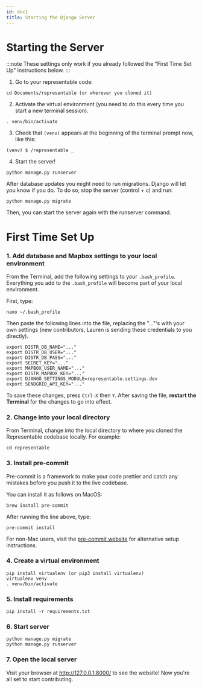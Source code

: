 ```yaml
---
id: doc1
title: Starting the Django Server
---
```


# Starting the Server 

:::note
These settings only work if you already followed the "First Time Set Up" instructions below.
:::

1. Go to your representable code:
```
cd Documents/representable (or wherever you cloned it)
```
2. Activate the virtual environment (you need to do this every time you start a new terminal session).
```
. venv/bin/activate
```
3. Check that `(venv)` appears at the beginning of the terminal prompt now, like this:

```
(venv) $ /representable _
```
4. Start the server!

```
python manage.py runserver
```

After database updates you might need to run migrations. Django will let you know if you do. To do so, stop the server (control + c) and run:

```
python manage.py migrate
```

Then, you can start the server again with the runserver command.

# First Time Set Up

### 1. Add database and Mapbox settings to your local environment

From the Terminal, add the following settings to your `.bash_profile`. Everything you add to the `.bash_profile` will become part of your local environment. 

First, type:
```
nano ~/.bash_profile
```

Then paste the following lines into the file, replacing the "..."'s with your own settings (new contributors, Lauren is sending these credentials to you directly).

```
export DISTR_DB_NAME="..."
export DISTR_DB_USER="..."
export DISTR_DB_PASS="..."
export SECRET_KEY="..."
export MAPBOX_USER_NAME="..."
export DISTR_MAPBOX_KEY="..."
export DJANGO_SETTINGS_MODULE=representable.settings.dev
export SENDGRID_API_KEY="..."
```

To save these changes, press `Ctrl-X` then `Y`. After saving the file, **restart the Terminal** for the changes to go into effect.

### 2. Change into your local directory

From Terminal, change into the local directory to where you cloned the Representable codebase locally. For example:

```
cd representable
```

### 3. Install pre-commit

Pre-commit is a framework to make your code prettier and catch any mistakes before you push it to the live
codebase.

You can install it as follows on MacOS:

```
brew install pre-commit
```

After running the line above, type:

```
pre-commit install
```

For non-Mac users, visit the [pre-commit website](https://pre-commit.com/) for alternative setup instructions.

### 4. Create a virtual environment

```
pip install virtualenv (or pip3 install virtualenv)
virtualenv venv
. venv/bin/activate
```

### 5. Install requirements

```
pip install -r requirements.txt
```

### 6. Start server

```
python manage.py migrate
python manage.py runserver
```

### 7. Open the local server

Visit your browser at http://127.0.0.1:8000/ to see the website! Now you're all set to start contributing.

